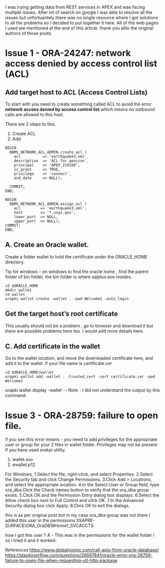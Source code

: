I was trying getting data from REST services in APEX and was facing multiple issues. After lot of search on google I was able to resolve all the issues but unfortuantely there was no single resource where I got solutions to all the problems so I decided to put together it here.
All of the web pages I used are mentioned at the end of this article. thank you allto the original authors of those posts.

# Issue 1 - ORA-24247: network access denied by access control list (ACL)

## Add target host to ACL (Access Control Lists)

To start with you need to create something called ACL to avoid the error **network access denied by access control list** which means no outbound calls are allowed to this host.

There are 2 steps to this.
1. Create ACL
2. Add 

```
BEGIN
  DBMS_NETWORK_ACL_ADMIN.create_acl (
    acl          => 'earthquake3.xml', 
    description  => 'ACL for geojson',
    principal    => 'APEX_210100',
    is_grant     => TRUE, 
    privilege    => 'connect',
    end_date     => NULL);

  COMMIT;
END;

BEGIN
  DBMS_NETWORK_ACL_ADMIN.assign_acl (
    acl         => 'earthquake3.xml',
    host        => '*.usgs.gov', 
    lower_port  => NULL,
    upper_port  => NULL);
COMMIT;
END;
```

## A. Create an Oracle wallet.

Create a folder wallet to hold the certificate under the ORACLE_HOME directory. 

Tip for windows - on windows to find the oracle home , find the parent folder of bin folder, the bin folder is where sqlplus.exe resides. 

```
cd $ORACLE_HOME  
mkdir wallet  
cd wallet  
orapki wallet create -wallet . -pwd Welcome1 -auto_login
```

## Get the target host’s root certificate

This usually should not be a problem , go to browser and download it
but there are possible problems here too. I would add more details here.

## C. Add certificate in the wallet

Go to the wallet location, and move the downloaded certificate here, and add it to the wallet. 
if your file name is certificate.cer
```
cd $ORACLE_HOME/wallet  
orapki wallet add -wallet . -trusted_cert -cert certificate.cer -pwd Welcome1  
```
orapki wallet display -wallet 
-- Note - I did not understand the output by this command.
 
 


# Issue 3 - ORA-28759: failure to open file.

if you see this error means - you need to add privileges for the appropriate user or group for your 2 files in wallet folder. Privileges may not be present if you have used orakpi utility.
1. wallet.sso 
2. ewallet.p12 

For Windows,
1.Select the file, right-click, and select Properties.
2.Select the Security tab and click Change Permissions.
3.Click Add > Locations, and select the appropriate location.
4.In the Select User or Group field, type ora_dba.Click the Check names button to verify that the ora_dba group exists.
5.Click OK and the Permission Entry dialog box displays.
6.Select the Allow check box next to Full Control and click OK.
7.In the Advanced Security dialog box click Apply.
8.Click OK to exit the dialogs.

this is as per original post but in my case ora_dba group was not there 
I added this user in the permissions 
SSAPRE-SURFACE\ORA_OraDB18Home1_SVCACCTS

how I got this user ? 
A - This was in the permissions for the wallet folder !  so i tried it and it worked. 


References
https://www.globalvoxinc.com/call-apis-from-oracle-database/
https://stackoverflow.com/questions/26697841/oracle-error-ora-28759-failure-to-open-file-when-requesting-utl-http-package

